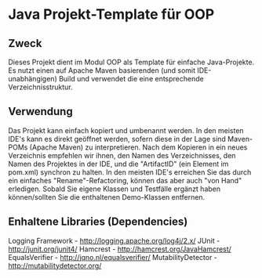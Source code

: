 # Java Projekt-Template für OOP

## Zweck
Dieses Projekt dient im Modul OOP als Template für einfache Java-Projekte.
Es nutzt einen auf Apache Maven basierenden (und somit IDE-unabhängigen) 
Build und verwendet die eine entsprechende Verzeichnisstruktur. 

## Verwendung
Das Projekt kann einfach kopiert und umbenannt werden. In den meisten 
IDE's kann es direkt geöffnet werden, sofern diese in der Lage sind 
Maven-POMs (Apache Maven) zu interpretieren.
Nach dem Kopieren in ein neues Verzeichnis empfehlen wir ihnen, den Namen
des Verzeichnisses, den Namen des Projektes in der IDE, und die "ArtifactID"
(ein Element im pom.xml) synchron zu halten. In den meisten IDE's erreichen
Sie das durch ein einfaches "Rename"-Refactoring, können das aber auch
"von Hand" erledigen.
Sobald Sie eigene Klassen und Testfälle ergänzt haben können/sollten
Sie die enthaltenen Demo-Klassen entfernen.

## Enhaltene Libraries (Dependencies)
Logging Framework - http://logging.apache.org/log4j/2.x/
JUnit - http://junit.org/junit4/
Hamcrest - http://hamcrest.org/JavaHamcrest/
EqualsVerifier - http://jqno.nl/equalsverifier/
MutabilityDetector - http://mutabilitydetector.org/
